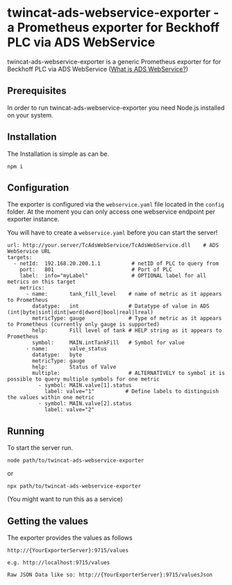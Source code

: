 # twincat-ads-webservice-exporter - a Prometheus exporter for Beckhoff PLC via ADS WebService

twincat-ads-webservice-exporter is a generic Prometheus exporter for 
for Beckhoff PLC via ADS WebService ([What is ADS WebService?](https://infosys.beckhoff.com/english.php?content=../content/1033/tcadswebservice/html/webservice_intro.htm))

## Prerequisites
In order to run twincat-ads-webservice-exporter you need Node.js installed on your system.

## Installation
The Installation is simple as can be. 
```
npm i
```

## Configuration

The exporter is configured via the `webservice.yaml` file located in the `config` folder. At the moment you can only access one webservice endpoint per exporter instance.

You will have to create a `webservice.yaml` before you can start the server!

```
url: http://your.server/TcAdsWebService/TcAdsWebService.dll    # ADS WebService URL
targets:
  - netId:  192.168.20.200.1.1          # netID of PLC to query from 
    port:   801                         # Port of PLC
    label:  info="myLabel"              # OPTIONAL label for all metrics on this target
    metrics:
      - name:       tank_fill_level    # name of metric as it appears to Prometheus  
        datatype:   int                # Datatype of value in ADS (int|byte|sint|dint|word|dword|bool|real|lreal) 
        metricType: gauge              # Type of metric as it appears to Prometheus (currently only gauge is supported) 
        help:       Fill level of tank # HELP string as it appears to Prometheus 
        symbol:     MAIN.intTankFill   # Symbol for value
      - name:       valve_status
        datatype:   byte                
        metricType: gauge             
        help:       Status of Valve               
        multiple:                      # ALTERNATIVELY to symbol it is possible to query multiple symbols for one metric 
          - symbol: MAIN.valve[1].status
            label: valve="1"          # Define labels to distinguish the values within one metric  
          - symbol: MAIN.valve[2].status
            label: valve="2"
```

## Running
To start the server run. 

```
node path/to/twincat-ads-webservice-exporter
```

or

```
npx path/to/twincat-ads-webservice-exporter
```

(You might want to run this as a service)

## Getting the values
The exporter provides the values as follows

```
http://{YourExporterServer}:9715/values

e.g. http://localhost:9715/values

Raw JSON Data like so: http://{YourExporterServer}:9715/valuesJson
```
